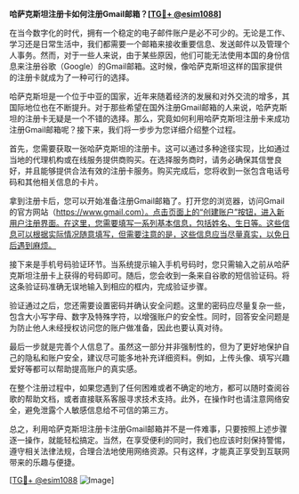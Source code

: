 **哈萨克斯坦注册卡如何注册Gmail邮箱？[[TG💪+ @esim1088](https://t.me/s/esim1088)]**

在当今数字化的时代，拥有一个稳定的电子邮件账户是必不可少的。无论是工作、学习还是日常生活中，我们都需要一个邮箱来接收重要信息、发送邮件以及管理个人事务。然而，对于一些人来说，由于某些原因，他们可能无法使用本国的身份信息来注册谷歌（Google）的Gmail邮箱。这时候，像哈萨克斯坦这样的国家提供的注册卡就成为了一种可行的选择。

哈萨克斯坦是一个位于中亚的国家，近年来随着经济的发展和对外交流的增多，其国际地位也在不断提升。对于那些希望在国外注册Gmail邮箱的人来说，哈萨克斯坦的注册卡无疑是一个不错的选择。那么，究竟如何利用哈萨克斯坦注册卡来成功注册Gmail邮箱呢？接下来，我们将一步步为您详细介绍整个过程。

首先，您需要获取一张哈萨克斯坦的注册卡。这可以通过多种途径实现，比如通过当地的代理机构或在线服务提供商购买。在选择服务商时，请务必确保其信誉良好，并且能够提供合法有效的注册卡服务。购买完成后，您将收到一张包含电话号码和其他相关信息的卡片。

拿到注册卡后，您可以开始准备注册Gmail邮箱了。打开您的浏览器，访问Gmail的官方网站（https://www.gmail.com）。点击页面上的“创建账户”按钮，进入新用户注册界面。在这里，您需要填写一系列基本信息，包括姓名、生日等。这些信息可以根据实际情况随意填写，但需要注意的是，这些信息应当尽量真实，以免日后遇到麻烦。

接下来是手机号码验证环节。当系统提示输入手机号码时，您只需输入之前从哈萨克斯坦注册卡上获得的号码即可。随后，您会收到一条来自谷歌的短信验证码。将这条验证码准确无误地输入到相应的框内，完成验证步骤。

验证通过之后，您还需要设置密码并确认安全问题。这里的密码应尽量复杂一些，包含大小写字母、数字及特殊字符，以增强账户的安全性。同时，回答安全问题是为防止他人未经授权访问您的账户做准备，因此也要认真对待。

最后一步就是完善个人信息了。虽然这一部分并非强制性的，但为了更好地保护自己的隐私和账户安全，建议尽可能多地补充详细资料。例如，上传头像、填写兴趣爱好等都可以帮助提高账户的真实感。

在整个注册过程中，如果您遇到了任何困难或者不确定的地方，都可以随时查阅谷歌的帮助文档，或者直接联系客服寻求技术支持。此外，在操作时也请注意网络安全，避免泄露个人敏感信息给不可信的第三方。

总之，利用哈萨克斯坦注册卡注册Gmail邮箱并不是一件难事，只要按照上述步骤逐一操作，就能轻松搞定。当然，在享受便利的同时，我们也应该时刻保持警惕，遵守相关法律法规，合理合法地使用网络资源。只有这样，才能真正享受到互联网带来的乐趣与便捷。

[[TG💪+ @esim1088](https://t.me/s/esim1088) ![Image](https://i.postimg.cc/4NQfJmqS/Snipaste-2025-05-13-00-14-12.png)]